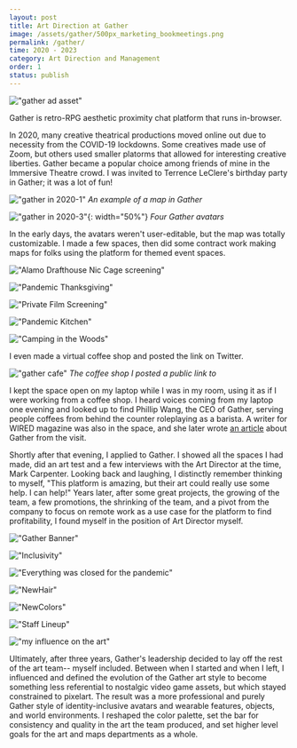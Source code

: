 ```yaml
---
layout: post
title: Art Direction at Gather
image: /assets/gather/500px_marketing_bookmeetings.png
permalink: /gather/
time: 2020 - 2023
category: Art Direction and Management
order: 1
status: publish
---
```



!["gather ad asset"](/assets/gather/previewimage.png)

Gather is retro-RPG aesthetic proximity chat platform that runs in-browser.

In 2020, many creative theatrical productions moved online out due to necessity from the COVID-19 lockdowns. Some creatives made use of Zoom, but others used smaller platorms that allowed for interesting creative liberties. Gather became a popular choice among friends of mine in the Immersive Theatre crowd. I was invited to Terrence LeClere's birthday party in Gather; it was a lot of fun!

!["gather in 2020-1"](/assets/gather/all-hands.png)
*An example of a map in Gather*

!["gather in 2020-3"](/assets/gather/avatars.png){: width="50%"}
*Four Gather avatars*

In the early days, the avatars weren't user-editable, but the map was totally customizable. I made a few spaces, then did some contract work making maps for folks using the platform for themed event spaces.

!["Alamo Drafthouse Nic Cage screening"](/assets/gather/Wickerman.png)

!["Pandemic Thanksgiving"](/assets/gather/pregatherlivingroom.jpg)

!["Private Film Screening"](/assets/gather/BackAlley.png)

!["Pandemic Kitchen"](/assets/gather/pregatherkitchen.jpg)

!["Camping in the Woods"](/assets/gather/ForestBackground2.png)

I even made a virtual coffee shop and posted the link on Twitter.

!["gather cafe"](/assets/gather/Gather.Cafe.JadenAndrea.png)
*The coffee shop I posted a public link to*

I kept the space open on my laptop while I was in my room, using it as if I were working from a coffee shop. I heard voices coming from my laptop one evening and looked up to find Phillip Wang, the CEO of Gather, serving people coffees from behind the counter roleplaying as a barista. A writer for WIRED magazine was also in the space, and she later wrote [an article](https://www.wired.com/story/zoom-parties-proximity-chat/) about Gather from the visit.

Shortly after that evening, I applied to Gather. I showed all the spaces I had made, did an art test and a few interviews with the Art Director at the time, Mark Carpenter. Looking back and laughing, I distinctly remember thinking to myself, "This platform is amazing, but their art could really use some help. I can help!" Years later, after some great projects, the growing of the team, a few promotions, the shrinking of the team, and a pivot from the company to focus on remote work as a use case for the platform to find profitability, I found myself in the position of Art Director myself. 

!["Gather Banner"](/assets/gather/GatherBanner2.png)

!["Inclusivity"](/assets/gather/naturalhairlist.png)

!["Everything was closed for the pandemic"](/assets/gather/everything_is_closed.png)

!["NewHair"](/assets/gather/newhairnatural.gif)

!["NewColors"](/assets/gather/newhaircolors.gif)

!["Staff Lineup"](/assets/gather/GatherStaff_lineup200.png)

!["my influence on the art"](/assets/gather/artqlu1.png)

Ultimately, after three years, Gather's leadership decided to lay off the rest of the art team-- myself included. Between when I started and when I left, I influenced and defined the evolution of the Gather art style to become something less referential to nostalgic video game assets, but which stayed constrained to pixelart. The result was a more professional and purely Gather style of identity-inclusive avatars and wearable features, objects, and world environments. I reshaped the color palette, set the bar for consistency and quality in the art the team produced, and set higher level goals for the art and maps departments as a whole. 
